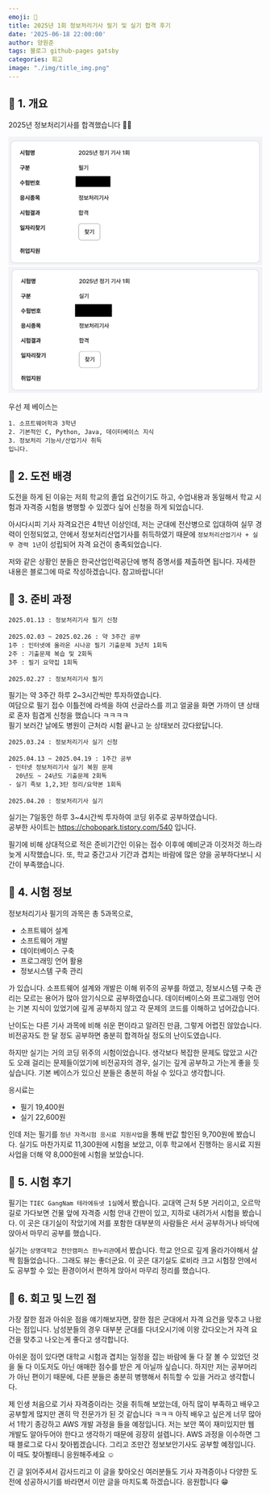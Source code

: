 ```yaml
---
emoji: 📝
title: 2025년 1회 정보처리기사 필기 및 실기 합격 후기
date: '2025-06-18 22:00:00'
author: 양원준
tags: 블로그 github-pages gatsby
categories: 회고
image: "./img/title_img.png"
---
```


## 📌 1. 개요
2025년 정보처리기사를 합격했습니다 🎉🎉

![정처기_필기_합격](./img/정처기_필기_합격.png)
![정처기_실기_합격](./img/정처기_실기_합격.png)


우선 제 베이스는
```
1. 소프트웨어학과 3학년
2. 기본적인 C, Python, Java, 데이터베이스 지식
3. 정보처리 기능사/산업기사 취득
입니다.
```

## 📌 2. 도전 배경
도전을 하게 된 이유는 저희 학교의 졸업 요건이기도 하고, 수업내용과 동일해서 학교 시험과 자격증 시험을 병행할 수 있겠다 싶어 신청을 하게 되었습니다.

아시다시피 기사 자격요건은 4학년 이상인데, 저는 군대에 전산병으로 입대하여 실무 경력이 인정되었고, 안에서 정보처리산업기사를 취득하였기 때문에 `정보처리산업기사 + 실무 경력 1년`이 성립되어 자격 요건이 충족되었습니다.

저와 같은 상황인 분들은 한국산업인력공단에 병적 증명서를 제출하면 됩니다.
자세한 내용은 블로그에 따로 작성하겠습니다. 참고바랍니다!

## 📌 3. 준비 과정
```
2025.01.13 : 정보처리기사 필기 신청

2025.02.03 ~ 2025.02.26 : 약 3주간 공부
1주 : 인터넷에 올라온 시나공 필기 기출문제 3년치 1회독
2주 : 기출문제 복습 및 2회독
3주 : 필기 요약집 1회독

2025.02.27 : 정보처리기사 필기
```

필기는 약 3주간 하루 2~3시간씩만 투자하였습니다. <br>
여담으로 필기 접수 이틀전에 라섹을 하여 선글라스를 끼고 얼굴을 화면 가까이 댄 상태로 혼자 힘겹게 신청을 했습니다 ㅋㅋㅋㅋ<br>
필기 보러간 날에도 병원이 근처라 시험 끝나고 눈 상태보러 갔다왔답니다.

```
2025.03.24 : 정보처리기사 실기 신청

2025.04.13 ~ 2025.04.19 : 1주간 공부
- 인터넷 정보처리기사 실기 복원 문제
  20년도 ~ 24년도 기출문제 2회독
- 실기 족보 1,2,3탄 정리/요약본 1회독

2025.04.20 : 정보처리기사 실기
```

실기는 7일동안 하루 3~4시간씩 투자하여 코딩 위주로 공부하였습니다.<br>
공부한 사이트는 https://chobopark.tistory.com/540 입니다.

필기에 비해 상대적으로 적은 준비기간인 이유는 접수 이후에 예비군과 이것저것 하느라 늦게 시작했습니다. 또, 학교 중간고사 기간과 겹치는 바람에 많은 양을 공부하다보니 시간이 부족했습니다.

## 📌 4. 시험 정보
정보처리기사 필기의 과목은 총 5과목으로,
- 소프트웨어 설계
- 소프트웨어 개발
- 데이터베이스 구축
- 프로그래밍 언어 활용
- 정보시스템 구축 관리

가 있습니다. 소프트웨어 설계와 개발은 이해 위주의 공부를 하였고, 정보시스템 구축 관리는 모르는 용어가 많아 암기식으로 공부하였습니다.
데이터베이스와 프로그래밍 언어는 기본 지식이 있었기에 깊게 공부하지 않고 각 문제의 코드를 이해하고 넘어갔습니다.

난이도는 다른 기사 과목에 비해 쉬운 편이라고 알려진 만큼, 그렇게 어렵진 않았습니다. 비전공자도 한 달 정도 공부하면 충분히 합격하실 정도의 난이도였습니다.

하지만 실기는 거의 코딩 위주의 시험이었습니다. 생각보다 복잡한 문제도 많았고 시간도 오래 걸리는 문제들이었기에 비전공자의 경우, 실기는 깊게 공부하고 가는게 좋을 듯 싶습니다. 기본 베이스가 있으신 분들은 충분히 하실 수 있다고 생각합니다.

응시료는

- 필기 19,400원
- 실기 22,600원

인데 저는 필기를 `청년 자격시험 응시료 지원사업`을 통해 반값 할인된 9,700원에 봤습니다.
실기도 마찬가지로 11,300원에 시험을 보았고, 이후 학교에서 진행하는 응시료 지원 사업을 더해 약 8,000원에 시험을 보았습니다.

## 📌 5. 시험 후기
필기는 `TIEC GangNam 테라에듀넷 1실`에서 봤습니다.
교대역 근처 5분 거리이고, 오르막길로 가다보면 건물 앞에 자격증 시험 안내 간판이 있고, 지하로 내려가서 시험을 봤습니다.
이 곳은 대기실이 작았기에 저를 포함한 대부분의 사람들은 서서 공부하거나 바닥에 앉아서 마무리 공부를 했습니다.

실기는 `상명대학교 천안캠퍼스 한누리관`에서 봤습니다.
학교 안으로 깊게 올라가야해서 살짝 힘들었습니다.. 그래도 뷰는 좋더군요. 이 곳은 대기실도 로비라 크고 시험장 안에서도 공부할 수 있는 환경이어서 편하게 앉아서 마무리 정리를 했습니다.

## 📌 6. 회고 및 느낀 점
가장 잘한 점과 아쉬운 점을 얘기해보자면,
잘한 점은 군대에서 자격 요건을 맞추고 나왔다는 점입니다. 남성분들의 경우 대부분 군대를 다녀오시기에 이왕 갔다오는거 자격 요건을 맞추고 나오는게 좋다고 생각합니다.

아쉬운 점이 있다면 대학교 시험과 겹치는 일정을 잡는 바람에 둘 다 잘 볼 수 있었던 것을 둘 다 이도저도 아닌 애매한 점수를 받은 게 아닐까 싶습니다. 하지만 저는 공부머리가 아닌 편이기 때문에, 다른 분들은 충분히 병행해서 취득할 수 있을 거라고 생각합니다.

제 인생 처음으로 기사 자격증이라는 것을 취득해 보았는데, 아직 많이 부족하고 배우고 공부할게 많지만 괜히 막 전문가가 된 것 같습니다 ㅋㅋㅋ 아직 배우고 싶은게 너무 많아서 1학기 종강하고 AWS 개발 과정을 들을 예정입니다. 저는 보안 쪽이 재미있지만 웹 개발도 알아두어야 한다고 생각하기 때문에 굉장히 설렙니다.
AWS 과정을 이수하면 그 때 블로그로 다시 찾아뵙겠습니다. 그리고 조만간 정보보안기사도 공부할 예정입니다. 이 때도 찾아뵐테니 응원해주세요 ☺️

긴 글 읽어주셔서 감사드리고 이 글을 찾아오신 여러분들도 기사 자격증이나 다양한 도전에 성공하시기를 바라면서 이만 글을 마치도록 하겠습니다. 응원합니다 😁

```toc
```